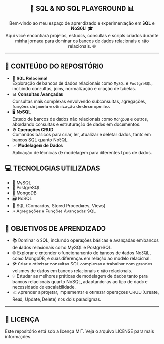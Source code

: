 
<h2 align="center">🚀 SQL & NO SQL PLAYGROUND 📊</h2>

<p align="center">
  Bem-vindo ao meu espaço de aprendizado e experimentação em <strong>SQL</strong> e <strong>NoSQL</strong>! 🎓<br>
  Aqui você encontrará projetos, estudos, consultas e scripts criados durante minha jornada para dominar os bancos de dados relacionais e não relacionais. 🌐
</p>

<hr>

<h2>🧰 CONTEÚDO DO REPOSITÓRIO</h2>

<ul>
  <li>🔄 <strong>SQL Relacional</strong><br>
    Exploração de bancos de dados relacionais como <code>MySQL</code> e <code>PostgreSQL</code>, incluindo consultas, joins, normalização e criação de tabelas.
  </li>
  <li>📊 <strong>Consultas Avançadas</strong><br>
    Consultas mais complexas envolvendo subconsultas, agregações, funções de janela e otimização de desempenho.
  </li>
  <li>🖥️ <strong>NoSQL</strong><br>
    Estudo de bancos de dados não relacionais como <code>MongoDB</code> e outros, abordando consultas e estruturação de dados em documentos.
  </li>
  <li>⚙️ <strong>Operações CRUD</strong><br>
    Comandos básicos para criar, ler, atualizar e deletar dados, tanto em bancos SQL quanto NoSQL.
  </li>
  <li>📈 <strong>Modelagem de Dados</strong><br>
    Aplicação de técnicas de modelagem para diferentes tipos de dados.
  </li>
</ul>

<h2>💻 TECNOLOGIAS UTILIZADAS</h2>
<ul>
  <li>🐬 MySQL</li>
  <li>🐘 PostgreSQL</li>
  <li>🍃 MongoDB</li>
  <li>🗃️ NoSQL</li>
  <li>🔧 SQL (Comandos, Stored Procedures, Views)</li>
  <li>⚡ Agregações e Funções Avançadas SQL</li>
</ul>

<h2>🎯 OBJETIVOS DE APRENDIZADO</h2>
<ul>
  <li>📚 Dominar o SQL, incluindo operações básicas e avançadas em bancos de dados relacionais como MySQL e PostgreSQL.</li>
  <li>🌐 Explorar e entender o funcionamento de bancos de dados NoSQL, como MongoDB, e suas diferenças em relação ao modelo relacional.</li>
  <li>🛠️ Criar e otimizar consultas SQL complexas e trabalhar com grandes volumes de dados em bancos relacionais e não relacionais.</li>
  <li>💡 Estudar as melhores práticas de modelagem de dados tanto para bancos relacionais quanto NoSQL, adaptando-as ao tipo de dado e necessidade de escalabilidade.</li>
  <li>📈 Aprender a projetar, implementar e otimizar operações CRUD (Create, Read, Update, Delete) nos dois paradigmas.</li>
</ul>

<hr>

<h2>📄 LICENÇA</h2>
<p>
  Este repositório está sob a licença MIT. Veja o arquivo LICENSE para mais informações.
</p>
